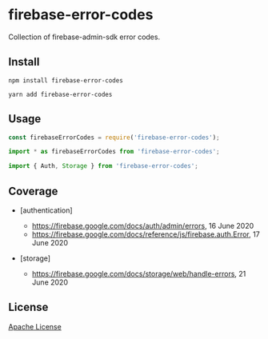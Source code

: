 # firebase-error-codes

Collection of firebase-admin-sdk error codes.

## Install

```
npm install firebase-error-codes
```

```
yarn add firebase-error-codes
```

## Usage

```js
const firebaseErrorCodes = require('firebase-error-codes');
```

```ts
import * as firebaseErrorCodes from 'firebase-error-codes';
```

```ts
import { Auth, Storage } from 'firebase-error-codes';
```

## Coverage

- [authentication]
  - https://firebase.google.com/docs/auth/admin/errors, 16 June 2020
  - https://firebase.google.com/docs/reference/js/firebase.auth.Error, 17 June 2020

- [storage]
  - https://firebase.google.com/docs/storage/web/handle-errors, 21 June 2020

## License

[Apache License](LICENSE)

